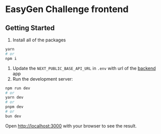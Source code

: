 <h1>EasyGen Challenge frontend </h1>

<h2>Getting Started</h2>

1. Install all of the packages
``` bash
yarn 
# or
npm i   
```
1. Update the `NEXT_PUBLIC_BASE_API_URL` in `.env` with url of the [backend](https://github.com/MufassirShaw/nestjs-auth) app 
2. Run the development server:

```bash
npm run dev
# or
yarn dev
# or
pnpm dev
# or
bun dev
```

Open [http://localhost:3000](http://localhost:3000) with your browser to see the result.

